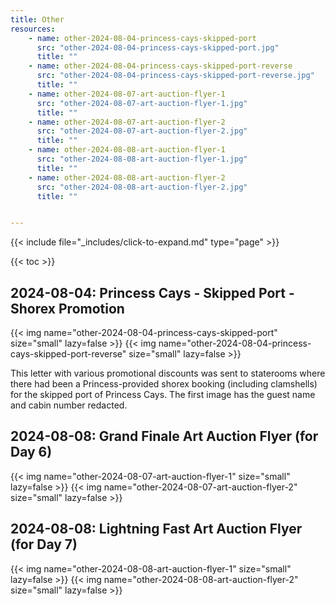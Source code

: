 ```yaml
---
title: Other
resources:
    - name: other-2024-08-04-princess-cays-skipped-port
      src: "other-2024-08-04-princess-cays-skipped-port.jpg"
      title: ""
    - name: other-2024-08-04-princess-cays-skipped-port-reverse
      src: "other-2024-08-04-princess-cays-skipped-port-reverse.jpg"
      title: ""
    - name: other-2024-08-07-art-auction-flyer-1
      src: "other-2024-08-07-art-auction-flyer-1.jpg"
      title: ""
    - name: other-2024-08-07-art-auction-flyer-2
      src: "other-2024-08-07-art-auction-flyer-2.jpg"
      title: ""
    - name: other-2024-08-08-art-auction-flyer-1
      src: "other-2024-08-08-art-auction-flyer-1.jpg"
      title: ""
    - name: other-2024-08-08-art-auction-flyer-2
      src: "other-2024-08-08-art-auction-flyer-2.jpg"
      title: ""


---
```


{{< include file="_includes/click-to-expand.md" type="page" >}}

{{< toc >}}

## 2024-08-04: Princess Cays - Skipped Port - Shorex Promotion

{{< img name="other-2024-08-04-princess-cays-skipped-port" size="small" lazy=false >}}
{{< img name="other-2024-08-04-princess-cays-skipped-port-reverse" size="small" lazy=false >}}

This letter with various promotional discounts was sent to staterooms where there had been a Princess-provided shorex booking (including clamshells) for the skipped port of Princess Cays. The first image has the guest name and cabin number redacted.

## 2024-08-08: Grand Finale Art Auction Flyer (for Day 6)

{{< img name="other-2024-08-07-art-auction-flyer-1" size="small" lazy=false >}}
{{< img name="other-2024-08-07-art-auction-flyer-2" size="small" lazy=false >}}

## 2024-08-08: Lightning Fast Art Auction Flyer (for Day 7)

{{< img name="other-2024-08-08-art-auction-flyer-1" size="small" lazy=false >}}
{{< img name="other-2024-08-08-art-auction-flyer-2" size="small" lazy=false >}}
